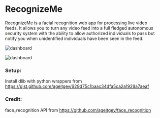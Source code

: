 # RecognizeMe
RecognizeMe is a facial recognition web app for processing live video feeds. It allows you to turn any video feed into a full fledged autonomous security system with the ability to allow authorized individuals to pass but notify you when unidentified individuals have been seen in the feed.

![dashboard](https://github.com/Samin100/Facial-Recognizer/blob/master/detection.gif)

![dashboard](https://github.com/Samin100/Facial-Recognizer/blob/master/dashboard.gif)


### Setup:
Install dlib with python wrappers from https://gist.github.com/ageitgey/629d75c1baac34dfa5ca2a1928a7aeaf


### Credit:
face_recognition API from https://github.com/ageitgey/face_recognition
